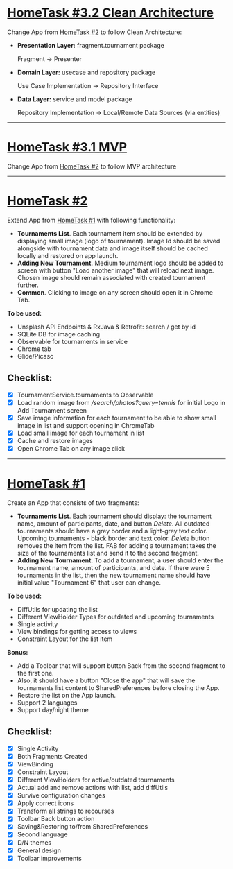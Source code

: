 # [HomeTask #3.2 Clean Architecture](https://github.com/tiver69/hello-android-again/tree/hometask_3_clean)
Change App from [HomeTask #2](https://github.com/tiver69/hello-android-again/tree/hometask_2?tab=readme-ov-file#hometask-2) to follow Clean Architecture:
* __Presentation Layer:__ fragment.tournament package 

  Fragment -> Presenter

* __Domain Layer:__ usecase and repository package 

  Use Case Implementation -> Repository Interface

* __Data Layer:__ service and model package 
 
  Repository Implementation -> Local/Remote Data Sources (via entities)

---

# [HomeTask #3.1 MVP](https://github.com/tiver69/hello-android-again/tree/hometask_3_mvp)
Change App from [HomeTask #2](https://github.com/tiver69/hello-android-again/tree/hometask_2?tab=readme-ov-file#hometask-2) to follow MVP architecture

---

# [HomeTask #2](https://github.com/tiver69/hello-android-again/tree/hometask_2)

Extend App from [HomeTask #1](https://github.com/tiver69/hello-android-again/tree/hometask_2?tab=readme-ov-file#hometask-1) with following functionality:
* __Tournaments List__. Each tournament item should be extended by displaying small image (logo of tournament). Image Id should be saved alongside with tournament data and image itself should be cached locally and restored on app launch.  
* __Adding New Tournament__. Medium tournament logo should be added to screen with button "Load another image" that will reload next image. Chosen image should remain associated with created tournament further. 
* __Common__. Clicking to image on any screen should open it in Chrome Tab.

__To be used:__
* Unsplash API Endpoints & RxJava & Retrofit: search / get by id
* SQLite DB for image caching
* Observable for tournaments in service
* Chrome tab
* Glide/Picaso

## Checklist:

- [x] TournamentService.tournaments to Observable
- [x] Load random image from */search/photos?query=tennis* for initial Logo in Add Tournament screen
- [x] Save image information for each tournament to be able to show small image in list and support opening in ChromeTab
- [x] Load small image for each tournament in list
- [x] Cache and restore images
- [x] Open Chrome Tab on any image click

---

# [HomeTask #1](https://github.com/tiver69/hello-android-again/tree/hometask_1)

Create an App that consists of two fragments:
* __Tournaments List__. Each tournament should display: the tournament name, amount of participants, date, and button _Delete_. All outdated tournaments should have a grey border and a light-grey text color. Upcoming tournaments - black border and text color. _Delete_ button removes the item from the list.  FAB for adding a tournament takes the size of the tournaments list and send it to the second fragment.
* __Adding New Tournament__. To add a tournament, a user should enter the tournament name, amount of participants, and date. If there were 5 tournaments in the list, then the new tournament name should have initial value "Tournament 6" that user can change.

__To be used:__
* DiffUtils for updating the list
* Different ViewHolder Types for outdated and upcoming tournaments
* Single activity
* View bindings for getting access to views
* Constraint Layout for the list item

__Bonus:__
* Add a Toolbar that will support button Back from the second fragment to the first one.
* Also, it should have a button "Close the app" that will save the tournaments list content to SharedPreferences before closing the App.
* Restore the list on the App launch.
* Support 2 languages
* Support day/night theme

## Checklist:

- [x] Single Activity
- [x] Both Fragments Created
- [x] ViewBinding
- [x] Constraint Layout
- [x] Different ViewHolders for active/outdated tournaments
- [x] Actual add and remove actions with list, add diffUtils
- [x] Survive configuration changes
- [x] Apply correct icons
- [x] Transform all strings to recourses
- [x] Toolbar Back button action
- [x] Saving&Restoring to/from SharedPreferences
- [x] Second language
- [x] D/N themes
- [x] General design
- [x] Toolbar improvements
